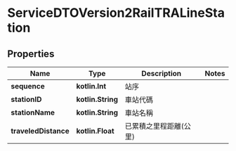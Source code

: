 
# ServiceDTOVersion2RailTRALineStation

## Properties
Name | Type | Description | Notes
------------ | ------------- | ------------- | -------------
**sequence** | **kotlin.Int** | 站序 | 
**stationID** | **kotlin.String** | 車站代碼 | 
**stationName** | **kotlin.String** | 車站名稱 | 
**traveledDistance** | **kotlin.Float** | 已累積之里程距離(公里) | 



